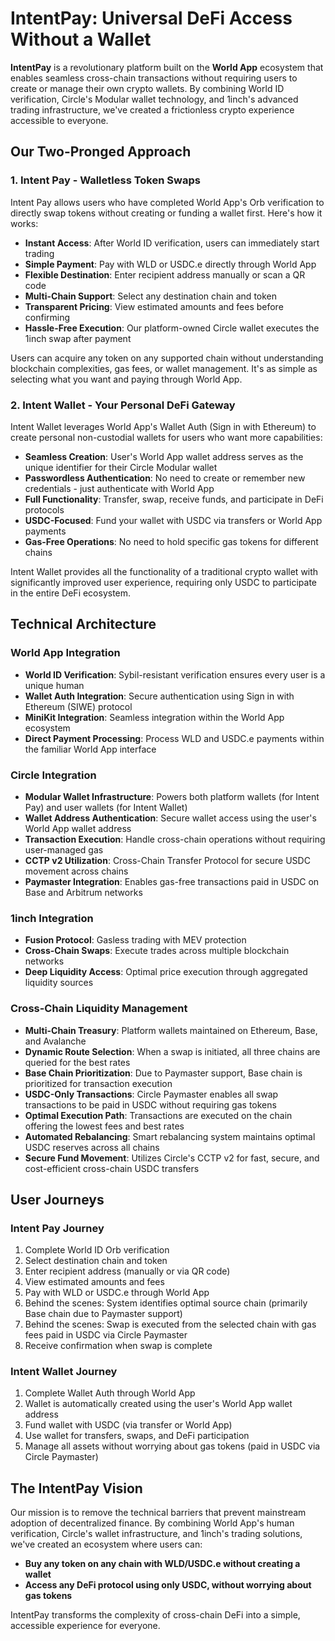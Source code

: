# IntentPay: Universal DeFi Access Without a Wallet

**IntentPay** is a revolutionary platform built on the **World App** ecosystem that enables seamless cross-chain transactions without requiring users to create or manage their own crypto wallets. By combining World ID verification, Circle's Modular wallet technology, and 1inch's advanced trading infrastructure, we've created a frictionless crypto experience accessible to everyone.

## Our Two-Pronged Approach

### 1. Intent Pay - Walletless Token Swaps

Intent Pay allows users who have completed World App's Orb verification to directly swap tokens without creating or funding a wallet first. Here's how it works:

- **Instant Access**: After World ID verification, users can immediately start trading
- **Simple Payment**: Pay with WLD or USDC.e directly through World App
- **Flexible Destination**: Enter recipient address manually or scan a QR code
- **Multi-Chain Support**: Select any destination chain and token
- **Transparent Pricing**: View estimated amounts and fees before confirming
- **Hassle-Free Execution**: Our platform-owned Circle wallet executes the 1inch swap after payment

Users can acquire any token on any supported chain without understanding blockchain complexities, gas fees, or wallet management. It's as simple as selecting what you want and paying through World App.

### 2. Intent Wallet - Your Personal DeFi Gateway

Intent Wallet leverages World App's Wallet Auth (Sign in with Ethereum) to create personal non-custodial wallets for users who want more capabilities:

- **Seamless Creation**: User's World App wallet address serves as the unique identifier for their Circle Modular wallet
- **Passwordless Authentication**: No need to create or remember new credentials - just authenticate with World App
- **Full Functionality**: Transfer, swap, receive funds, and participate in DeFi protocols
- **USDC-Focused**: Fund your wallet with USDC via transfers or World App payments
- **Gas-Free Operations**: No need to hold specific gas tokens for different chains

Intent Wallet provides all the functionality of a traditional crypto wallet with significantly improved user experience, requiring only USDC to participate in the entire DeFi ecosystem.

## Technical Architecture

### World App Integration

- **World ID Verification**: Sybil-resistant verification ensures every user is a unique human
- **Wallet Auth Integration**: Secure authentication using Sign in with Ethereum (SIWE) protocol
- **MiniKit Integration**: Seamless integration within the World App ecosystem
- **Direct Payment Processing**: Process WLD and USDC.e payments within the familiar World App interface

### Circle Integration

- **Modular Wallet Infrastructure**: Powers both platform wallets (for Intent Pay) and user wallets (for Intent Wallet)
- **Wallet Address Authentication**: Secure wallet access using the user's World App wallet address
- **Transaction Execution**: Handle cross-chain operations without requiring user-managed gas
- **CCTP v2 Utilization**: Cross-Chain Transfer Protocol for secure USDC movement across chains
- **Paymaster Integration**: Enables gas-free transactions paid in USDC on Base and Arbitrum networks

### 1inch Integration

- **Fusion Protocol**: Gasless trading with MEV protection
- **Cross-Chain Swaps**: Execute trades across multiple blockchain networks
- **Deep Liquidity Access**: Optimal price execution through aggregated liquidity sources

### Cross-Chain Liquidity Management

- **Multi-Chain Treasury**: Platform wallets maintained on Ethereum, Base, and Avalanche
- **Dynamic Route Selection**: When a swap is initiated, all three chains are queried for the best rates
- **Base Chain Prioritization**: Due to Paymaster support, Base chain is prioritized for transaction execution
- **USDC-Only Transactions**: Circle Paymaster enables all swap transactions to be paid in USDC without requiring gas tokens
- **Optimal Execution Path**: Transactions are executed on the chain offering the lowest fees and best rates
- **Automated Rebalancing**: Smart rebalancing system maintains optimal USDC reserves across all chains
- **Secure Fund Movement**: Utilizes Circle's CCTP v2 for fast, secure, and cost-efficient cross-chain USDC transfers

## User Journeys

### Intent Pay Journey

1. Complete World ID Orb verification
2. Select destination chain and token
3. Enter recipient address (manually or via QR code)
4. View estimated amounts and fees
5. Pay with WLD or USDC.e through World App
6. Behind the scenes: System identifies optimal source chain (primarily Base chain due to Paymaster support)
7. Behind the scenes: Swap is executed from the selected chain with gas fees paid in USDC via Circle Paymaster
8. Receive confirmation when swap is complete

### Intent Wallet Journey

1. Complete Wallet Auth through World App
2. Wallet is automatically created using the user's World App wallet address
3. Fund wallet with USDC (via transfer or World App)
4. Use wallet for transfers, swaps, and DeFi participation
5. Manage all assets without worrying about gas tokens (paid in USDC via Circle Paymaster)

## The IntentPay Vision

Our mission is to remove the technical barriers that prevent mainstream adoption of decentralized finance. By combining World App's human verification, Circle's wallet infrastructure, and 1inch's trading solutions, we've created an ecosystem where users can:

- **Buy any token on any chain with WLD/USDC.e without creating a wallet**
- **Access any DeFi protocol using only USDC, without worrying about gas tokens**

IntentPay transforms the complexity of cross-chain DeFi into a simple, accessible experience for everyone.